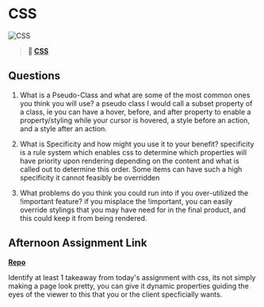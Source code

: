 # CSS

![CSS](https://bcw.blob.core.windows.net/public/cssUnit/1411879719053976)

> **📖 [CSS](https://codeworksacademy.com/fs-student-guide/resources/wk1/03-CSS)**

## Questions

1. What is a Pseudo-Class and what are some of the most common ones you think you will use? a pseudo class I would call a subset property of a class, ie you can have a hover, before, and after property to enable a property/styling while your cursor is hovered, a style before an action, and a style after an action.

2. What is Specificity and how might you use it to your benefit? specificity is a rule system which enables css to determine which properties will have priority upon rendering depending on the content and what is called out to determine this order.  Some items can have such a high specificity it cannot feasibly be overridden

3. What problems do you think you could run into if you over-utilized the !important feature? if you misplace the !important, you can easily override stylings that you may have need for in the final product, and this could keep it from being rendered.

## Afternoon Assignment Link

**[Repo](https://github.com/DaneBarber/coolsite)**

Identify at least 1 takeaway from today's assignment
with css, its not simply making a page look pretty, you can give it dynamic properties guiding the eyes of the viewer to this that you or the client specficially wants.
